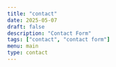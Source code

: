 ```yaml
---
title: "contact"
date: 2025-05-07
draft: false
description: "Contact Form"
tags: ["contact", "contact form"]
menu: main
type: contact
---
```



